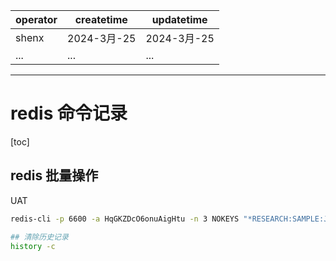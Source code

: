 | operator | createtime | updatetime |
| ---- | ---- | ---- |
| shenx | 2024-3月-25 | 2024-3月-25  |
| ... | ... | ... |
---
# redis 命令记录

[toc]

## redis 批量操作

UAT
```bash
redis-cli -p 6600 -a HqGKZDcO6onuAigHtu -n 3 NOKEYS "*RESEARCH:SAMPLE:JSON_CONTENT*"  | xargs redis-cli -p 6600 -a HqGKZDcO6onuAigHtu -n 3 DEL

## 清除历史记录
history -c 
```